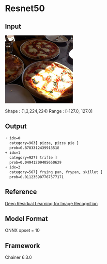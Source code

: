# Resnet50

## Input

![Input](pizza.jpg)

Shape : (1,3,224,224)
Range : [-127.0, 127.0]

## Output

```
+ idx=0
  category=963[ pizza, pizza pie ]
  prob=0.8783312439918518
+ idx=1
  category=927[ trifle ]
  prob=0.04941209405660629
+ idx=2
  category=567[ frying pan, frypan, skillet ]
  prob=0.011235987767577171
```

## Reference

[Deep Residual Learning for Image Recognition]( https://github.com/KaimingHe/deep-residual-networks)

## Model Format

ONNX opset = 10

## Framework

Chainer 6.3.0
